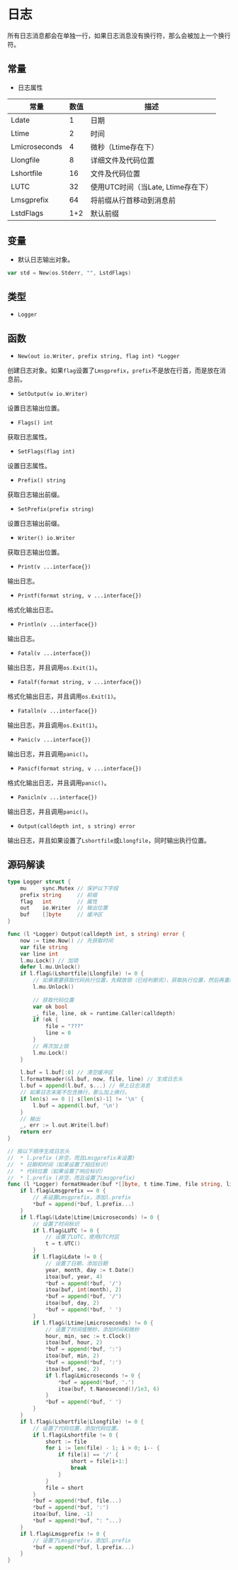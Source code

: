 # 日志

所有日志消息都会在单独一行，如果日志消息没有换行符，那么会被加上一个换行符。

## 常量

- 日志属性

|常量|数值|描述|
|---|---|---|
|Ldate|1|日期|
|Ltime|2|时间|
|Lmicroseconds|4|微秒（Ltime存在下）|
|Llongfile|8|详细文件及代码位置|
|Lshortfile|16|文件及代码位置|
|LUTC|32|使用UTC时间（当Late, Ltime存在下）|
|Lmsgprefix|64|将前缀从行首移动到消息前|
|LstdFlags|1+2|默认前缀|

## 变量

- 默认日志输出对象。

```go
var std = New(os.Stderr, "", LstdFlags)
```

## 类型

- `Logger`

## 函数

- `New(out io.Writer, prefix string, flag int) *Logger`

创建日志对象。如果`flag`设置了`Lmsgprefix`，`prefix`不是放在行首，而是放在消息前。

- `SetOutput(w io.Writer)`

设置日志输出位置。

- `Flags() int`

获取日志属性。

- `SetFlags(flag int)`

设置日志属性。

- `Prefix() string`

获取日志输出前缀。

- `SetPrefix(prefix string)`

设置日志输出前缀。

- `Writer() io.Writer`

获取日志输出位置。

- `Print(v ...interface{})`

输出日志。

- `Printf(format string, v ...interface{})`

格式化输出日志。

- `Println(v ...interface{}) `

输出日志。

- `Fatal(v ...interface{})`

输出日志，并且调用`os.Exit(1)`。

- `Fatalf(format string, v ...interface{})`

格式化输出日志，并且调用`os.Exit(1)`。

- `Fatalln(v ...interface{})`

输出日志，并且调用`os.Exit(1)`。

- `Panic(v ...interface{})`

输出日志，并且调用`panic()`。

- `Panicf(format string, v ...interface{})`

格式化输出日志，并且调用`panic()`。

- `Panicln(v ...interface{})`

输出日志，并且调用`panic()`。

- `Output(calldepth int, s string) error`

输出日志，并且如果设置了`Lshortfile`或`Llongfile`，同时输出执行位置。

## 源码解读

```go
type Logger struct {
    mu     sync.Mutex // 保护以下字段
    prefix string     // 前缀
    flag   int        // 属性
    out    io.Writer  // 输出位置
    buf    []byte     // 缓冲区
}

func (l *Logger) Output(calldepth int, s string) error {
    now := time.Now() // 先获取时间
    var file string
    var line int
    l.mu.Lock() // 加琐
    defer l.mu.Unlock()
    if l.flag&(Lshortfile|Llongfile) != 0 {
        // 如果需要获取代码执行位置，先释放锁（已经判断完），获取执行位置，然后再重新上锁
        l.mu.Unlock()
   
        // 获取代码位置
        var ok bool
        _, file, line, ok = runtime.Caller(calldepth)
        if !ok {
            file = "???"
            line = 0
        }
        // 再次加上锁
        l.mu.Lock()
    }
    
    l.buf = l.buf[:0] // 清空缓冲区
    l.formatHeader(&l.buf, now, file, line) // 生成日志头
    l.buf = append(l.buf, s...) // 带上日志消息
    // 如果日志末尾不包含换行，那么加上换行。
    if len(s) == 0 || s[len(s)-1] != '\n' {
        l.buf = append(l.buf, '\n')
    }
    // 输出
    _, err := l.out.Write(l.buf)
    return err
}

// 按以下顺序生成日志头
//  * l.prefix (非空，而且Lmsgprefix未设置)
//  * 日期和时间（如果设置了相应标识）
//  * 代码位置（如果设置了响应标识）
//  * l.prefix (非空，而且设置了Lmsgprefix)
func (l *Logger) formatHeader(buf *[]byte, t time.Time, file string, line int) {
    if l.flag&Lmsgprefix == 0 {
        // 未设置Lmsgprefix，添加l.prefix
        *buf = append(*buf, l.prefix...)
    }
    if l.flag&(Ldate|Ltime|Lmicroseconds) != 0 {
        // 设置了时间标识
        if l.flag&LUTC != 0 {
            // 设置了LUTC，使用UTC时区
            t = t.UTC()
        }
        if l.flag&Ldate != 0 {
            // 设置了日期，添加日期
            year, month, day := t.Date()
            itoa(buf, year, 4)
            *buf = append(*buf, '/')
            itoa(buf, int(month), 2)
            *buf = append(*buf, '/')
            itoa(buf, day, 2)
            *buf = append(*buf, ' ')
        }
        if l.flag&(Ltime|Lmicroseconds) != 0 {
            // 设置了时间或微秒，添加时间和微秒
            hour, min, sec := t.Clock()
            itoa(buf, hour, 2)
            *buf = append(*buf, ':')
            itoa(buf, min, 2)
            *buf = append(*buf, ':')
            itoa(buf, sec, 2)
            if l.flag&Lmicroseconds != 0 {
                *buf = append(*buf, '.')
                itoa(buf, t.Nanosecond()/1e3, 6)
            }
            *buf = append(*buf, ' ')
        }
    }
    if l.flag&(Lshortfile|Llongfile) != 0 {
        // 设置了代码位置，添加代码位置。
        if l.flag&Lshortfile != 0 {
            short := file
            for i := len(file) - 1; i > 0; i-- {
                if file[i] == '/' {
                    short = file[i+1:]
                    break
                }
            }
            file = short
        }
        *buf = append(*buf, file...)
        *buf = append(*buf, ':')
        itoa(buf, line, -1)
        *buf = append(*buf, ": "...)
    }
    if l.flag&Lmsgprefix != 0 {
        // 设置了Lmsgprefix，添加l.prefix
        *buf = append(*buf, l.prefix...)
    }
}
```

